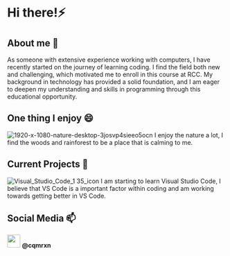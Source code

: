 # Hi there!⚡

<!-- A little about me -->
## About me 💬
As someone with extensive experience working with computers, I have recently started on the journey of learning coding. I find the field both new and challenging, which motivated me to enroll in this course at RCC. My background in technology has provided a solid foundation, and I am eager to deepen my understanding and skills in programming through this educational opportunity.

<!-- Enjoyable things -->
## One thing I enjoy 😄
![1920-x-1080-nature-desktop-3josvp4sieeo5ocn](https://github.com/user-attachments/assets/201b6c96-e6c0-4338-a99e-d19b70ed18f1)
I enjoy the nature a lot, I find the woods and rainforest to be a place that is calming to me.

<!-- My projects -->
## Current Projects 📖
![Visual_Studio_Code_1 35_icon](https://github.com/user-attachments/assets/c152b98b-d97b-4025-8340-9b3cc8e87367)
I am starting to learn Visual Studio Code, I believe that VS Code is a important factor within coding and am working towards getting better in VS Code.

<!-- Where to find me! -->
## Social Media 📫
<img src="https://github.com/user-attachments/assets/9aa527af-f36c-4d07-97f0-fdab5e6ea56c" width="30" height="30"/> **@cqmrxn**

